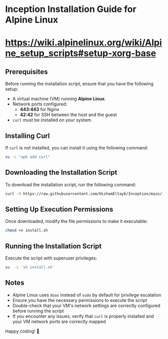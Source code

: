 # Inception Installation Guide for Alpine Linux

# https://wiki.alpinelinux.org/wiki/Alpine_setup_scripts#setup-xorg-base

## Prerequisites
Before running the installation script, ensure that you have the following setup:

- A virtual machine (VM) running **Alpine Linux**.
- Network ports configured:
  - **443:443** for Nginx
  - **42:42** for SSH between the host and the guest
- `curl` must be installed on your system.

## Installing Curl
If `curl` is not installed, you can install it using the following command:
```sh
su -c "apk add curl"
```

## Downloading the Installation Script
To download the installation script, run the following command:
```sh
curl -O https://raw.githubusercontent.com/HishamEltayb/Inception/main/install.sh
```

## Setting Up Execution Permissions
Once downloaded, modify the file permissions to make it executable:
```sh
chmod +x install.sh
```

## Running the Installation Script
Execute the script with superuser privileges:
```sh
su  -c 'sh install.sh'
```

## Notes
- Alpine Linux uses `doas` instead of `sudo` by default for privilege escalation
- Ensure you have the necessary permissions to execute the script
- Double-check that your VM's network settings are correctly configured before running the script
- If you encounter any issues, verify that `curl` is properly installed and your VM network ports are correctly mapped

Happy coding! 🚀
